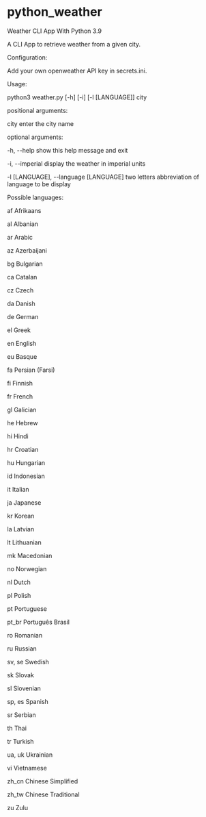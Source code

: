 # python_weather
Weather CLI App With Python 3.9

A CLI App to retrieve weather from a given city.

Configuration:

Add your own openweather API key in secrets.ini.

Usage:

python3 weather.py [-h] [-i] [-l [LANGUAGE]] city

positional arguments:

  city                  enter the city name

optional arguments:

  -h, --help            show this help message and exit

  -i, --imperial        display the weather in imperial units

  -l [LANGUAGE], --language [LANGUAGE]        two letters abbreviation of language to be display


Possible languages:

af Afrikaans

al Albanian

ar Arabic

az Azerbaijani

bg Bulgarian

ca Catalan

cz Czech

da Danish

de German

el Greek

en English

eu Basque

fa Persian (Farsi)

fi Finnish

fr French

gl Galician

he Hebrew

hi Hindi

hr Croatian

hu Hungarian

id Indonesian

it Italian

ja Japanese

kr Korean

la Latvian

lt Lithuanian

mk Macedonian

no Norwegian

nl Dutch

pl Polish

pt Portuguese

pt_br Português Brasil

ro Romanian

ru Russian

sv, se	Swedish

sk Slovak

sl Slovenian

sp, es	Spanish

sr Serbian

th Thai

tr Turkish

ua, uk Ukrainian

vi Vietnamese

zh_cn Chinese Simplified

zh_tw Chinese Traditional

zu Zulu
